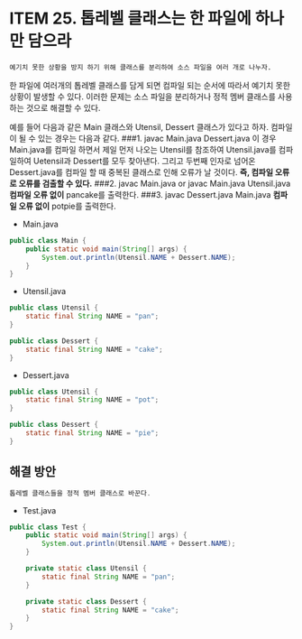 # ITEM 25. 톱레벨 클래스는 한 파일에 하나만 담으라

```aidl
예기치 못한 상황을 방지 하기 위해 클래스를 분리하여 소스 파일을 여러 개로 나누자. 
```
한 파일에 여러개의 톱레벨 클래스를 담게 되면 컴파일 되는 순서에 따라서 예기치 못한 상황이 발생할 수 있다. 이러한 문제는 소스 파일을 분리하거나 정적 멤버 클래스를 사용하는 것으로 해결할 수 있다.

예를 들어 다음과 같은 Main 클래스와 Utensil, Dessert 클래스가 있다고 하자. 컴파일이 될 수 있는 경우는 다음과 같다.
###1. javac Main.java Dessert.java
이 경우 Main.java를 컴파일 하면서 제일 먼저 나오는 Utensil를 참조하여 Utensil.java를 컴파일하여 Uetensil과 Dessert를 모두 찾아낸다. 그리고 두번째 인자로 넘어온 Dessert.java를 컴파일 할 때 중복된 클래스로 인해 오류가 날 것이다.
**즉, 컴파일 오류로 오류를 검출할 수 있다.**
###2. javac Main.java or javac Main.java Utensil.java
**컴파일 오류 없이** pancake를 출력한다.
###3. javac Dessert.java Main.java
**컴파일 오류 없이** potpie를 출력한다.

- Main.java
```java
public class Main {
    public static void main(String[] args) {
        System.out.println(Utensil.NAME + Dessert.NAME);
    }
}
```

- Utensil.java
```java
public class Utensil {
    static final String NAME = "pan";
}

public class Dessert {
    static final String NAME = "cake";
}
```

- Dessert.java
```java
public class Utensil {
    static final String NAME = "pot";
}

public class Dessert {
    static final String NAME = "pie";
}
```

## 해결 방안
```java
톱레벨 클래스들을 정적 멤버 클래스로 바꾼다.
```

- Test.java
```java
public class Test {
    public static void main(String[] args) {
        System.out.println(Utensil.NAME + Dessert.NAME);
    }

    private static class Utensil {
        static final String NAME = "pan";
    }

    private static class Dessert {
        static final String NAME = "cake";
    }
}
```